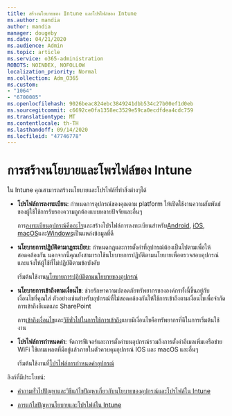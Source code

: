 ```yaml
---
title: สร้างนโยบายของ Intune และโปรไฟล์ของ Intune
ms.author: mandia
author: mandia
manager: dougeby
ms.date: 04/21/2020
ms.audience: Admin
ms.topic: article
ms.service: o365-administration
ROBOTS: NOINDEX, NOFOLLOW
localization_priority: Normal
ms.collection: Adm_O365
ms.custom:
- "1064"
- "6700005"
ms.openlocfilehash: 9026beac824ebc3849241dbb534c27b00ef1d0eb
ms.sourcegitcommit: c6692ce0fa1358ec3529e59ca0ecdfdea4cdc759
ms.translationtype: MT
ms.contentlocale: th-TH
ms.lasthandoff: 09/14/2020
ms.locfileid: "47746778"
---
```

# <a name="creating-intune-policy-and-profiles"></a>การสร้างนโยบายและโพรไฟล์ของ Intune

ใน Intune คุณสามารถสร้างนโยบายและโปรไฟล์ที่ทำสิ่งต่างๆได้

- **โปรไฟล์การลงทะเบียน**: กำหนดการอุปกรณ์ของคุณตาม platform ให้เปิดใช้งานความสัมพันธ์ของผู้ใช้ใช้การรับรองความถูกต้องแบบหลายปัจจัยและอื่นๆ

  การ[ลงทะเบียนอุปกรณ์คืออะไร](https://docs.microsoft.com/intune/device-enrollment)และสร้างโปรไฟล์การลงทะเบียนสำหรับ[Android](https://docs.microsoft.com/intune/android-enroll), [iOS](https://docs.microsoft.com/intune/ios-enroll), [macOS](https://docs.microsoft.com/intune/macos-enroll)และ[Windows](https://docs.microsoft.com/intune/windows-enrollment-methods)เป็นแหล่งข้อมูลที่ดี

- **นโยบายการปฏิบัติตามกฎระเบียบ**: กำหนดกฎและการตั้งค่าที่อุปกรณ์ต้องเป็นไปตามเพื่อให้สอดคล้องกัน นอกจากนี้คุณยังสามารถใช้นโยบายการปฏิบัติตามนโยบายเพื่อตรวจสอบอุปกรณ์และแจ้งให้ผู้ใช้ที่ไม่ปฏิบัติตามข้อบังคับ

  เริ่มต้นใช้งาน[นโยบายการปฏิบัติตามนโยบายของอุปกรณ์](https://docs.microsoft.com/intune/device-compliance-get-started)
- **นโยบายการเข้าถึงตามเงื่อนไข**: ช่วยรักษาความปลอดภัยทรัพยากรขององค์กรทั้งนี้ขึ้นอยู่กับเงื่อนไขที่คุณใส่ ตัวอย่างเช่นสำหรับอุปกรณ์ที่ไม่สอดคล้องกันให้ใช้การเข้าถึงตามเงื่อนไขเพื่อจำกัดการเข้าถึงอีเมลและ SharePoint

  การ[เข้าถึงเงื่อนไข](https://docs.microsoft.com/intune/conditional-access)และ[วิธีทั่วไปในการใช้การเข้าถึง](https://docs.microsoft.com/intune/conditional-access-intune-common-ways-use)แบบมีเงื่อนไขคือทรัพยากรที่ดีในการเริ่มต้นใช้งาน

- **โปรไฟล์การกำหนดค่า**: จัดการฟีเจอร์และการตั้งค่าบนอุปกรณ์รวมถึงการตั้งค่าอีเมลเพิ่มเครือข่าย WiFi ใช้เทมเพลตที่มีอยู่แล้วภายในตัวควบคุมอุปกรณ์ IOS และ macOS และอื่นๆ

  เริ่มต้นใช้งานที่[โปรไฟล์การกำหนดค่าอุปกรณ์](https://docs.microsoft.com/intune/device-profiles)

ลิงก์ที่มีประโยชน์:

- [คำถามทั่วไปปัญหาและวิธีแก้ไขปัญหาเกี่ยวกับนโยบายของอุปกรณ์และโปรไฟล์ใน Intune](https://docs.microsoft.com/intune/device-profile-troubleshoot)

- [การแก้ไขปัญหานโยบายและโปรไฟล์ใน Intune](https://docs.microsoft.com/intune/troubleshoot-policies-in-microsoft-intune)
